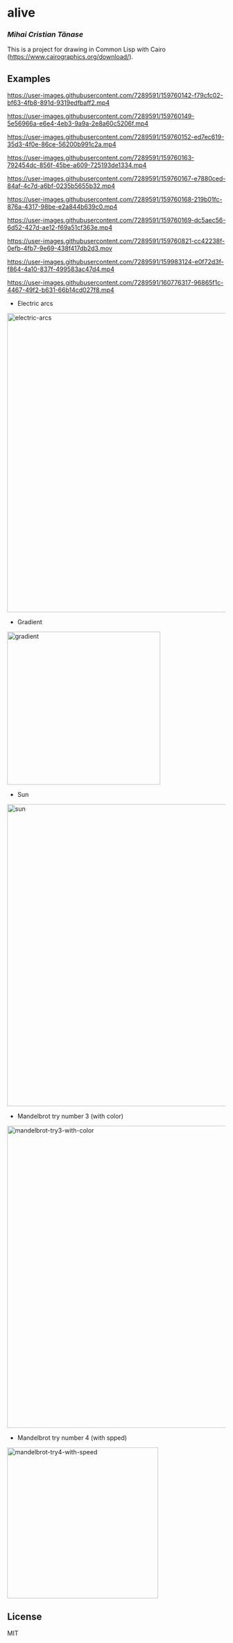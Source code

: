 # alive
### _Mihai Cristian Tănase_

This is a project for drawing in Common Lisp with Cairo (https://www.cairographics.org/download/).

## Examples

https://user-images.githubusercontent.com/7289591/159760142-f79cfc02-bf63-4fb8-891d-9319edfbaff2.mp4

https://user-images.githubusercontent.com/7289591/159760149-5e56966a-e6e4-4eb3-9a9a-2e8a60c5206f.mp4

https://user-images.githubusercontent.com/7289591/159760152-ed7ec619-35d3-4f0e-86ce-56200b991c2a.mp4

https://user-images.githubusercontent.com/7289591/159760163-792454dc-856f-45be-a609-725193de1334.mp4

https://user-images.githubusercontent.com/7289591/159760167-e7880ced-84af-4c7d-a6bf-0235b5655b32.mp4

https://user-images.githubusercontent.com/7289591/159760168-219b01fc-876a-4317-98be-e2a844b639c0.mp4

https://user-images.githubusercontent.com/7289591/159760169-dc5aec56-6d52-427d-ae12-f69a51cf363e.mp4

https://user-images.githubusercontent.com/7289591/159760821-cc42238f-0efb-4fb7-9e69-438f417db2d3.mov

https://user-images.githubusercontent.com/7289591/159983124-e0f72d3f-f864-4a10-837f-499583ac47d4.mp4

https://user-images.githubusercontent.com/7289591/160776317-96865f1c-4467-49f2-b631-66b14cd027f8.mp4

* Electric arcs

<img width="690" alt="electric-arcs" src="https://user-images.githubusercontent.com/7289591/159761421-0ec45387-2f30-443c-9463-fa3f464e29d9.png">

* Gradient

<img width="353" alt="gradient" src="https://user-images.githubusercontent.com/7289591/159761427-7f39443c-5d19-426b-8da5-ef8c1b2a619b.png">

* Sun

<img width="697" alt="sun" src="https://user-images.githubusercontent.com/7289591/160762065-9925653a-d263-4f97-8085-f9aada377747.png">

* Mandelbrot try number 3 (with color)

<img width="697" alt="mandelbrot-try3-with-color" src="https://user-images.githubusercontent.com/7289591/160781467-8e9f1f84-bc60-499d-a9cb-c1b993f0cb07.png">

* Mandelbrot try number 4 (with spped)

<img width="348" alt="mandelbrot-try4-with-speed" src="https://user-images.githubusercontent.com/7289591/160790516-3d4a02cc-4bd5-4572-818d-9f7122b8725a.png">

## License

MIT
